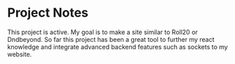 # Project Notes

This project is active.
My goal is to make a site similar to Roll20 or Dndbeyond. 
So far this project has been a great tool to further my react knowledge and integrate advanced backend features such as sockets to my website.
